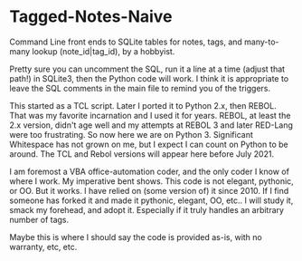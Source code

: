 # Tagged-Notes-Naive
Command Line front ends to SQLite tables for notes, tags, and many-to-many lookup (note_id|tag_id), by a hobbyist.

Pretty sure you can uncomment the SQL, run it a line at a time (adjust that path!) in SQLite3, then the Python code will work. I think it is appropriate to leave the SQL comments in the main file to remind you of the triggers.

This started as a TCL script. Later I ported it to Python 2.x, then REBOL. That was my favorite incarnation and I used it for years. REBOL, at least the 2.x version, didn't age well and my attempts at REBOL 3 and later RED-Lang were too frustrating. So now here we are on Python 3. Significant Whitespace has not grown on me, but I expect I can count on Python to be around. The  TCL and Rebol versions will appear here before July 2021.

I am foremost a VBA office-automation coder, and the only coder I know of where I work. My imperative bent shows. This code is not elegant, pythonic, or OO. But it works. I have relied on (some version of) it since 2010. If I find someone has forked it and made it pythonic, elegant, OO, etc.. I will study it, smack my forehead, and adopt it. Especially if it truly handles an arbitrary number of tags.

Maybe this is where I should say the code is provided as-is, with no warranty, etc, etc.
